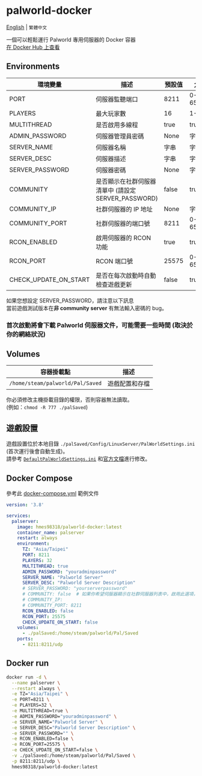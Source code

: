 # palworld-docker
[English](./README.md) | `繁體中文`

一個可以輕鬆運行 Palworld 專用伺服器的 Docker 容器  
[在 Docker Hub 上查看](https://hub.docker.com/r/hmes98318/palworld-docker)  


## Environments
| 環境變量                  | 描述                                 | 預設值         | 允許值             |
|------------------------|------------------------------------|--------------|---------------------|
| PORT                   | 伺服器監聽端口                       | 8211            | 0-65535             |
| PLAYERS                | 最大玩家數                           | 16              | 1-32                |
| MULTITHREAD            | 是否啟用多線程                       | true            | true/false          |
| ADMIN_PASSWORD         | 伺服器管理員密碼                     | None            | 字串                 |
| SERVER_NAME            | 伺服器名稱                         | 字串            | 字串                 |
| SERVER_DESC            | 伺服器描述                         | 字串            | 字串                 |
| SERVER_PASSWORD        | 伺服器密碼                         | None            | 字串                 |
| COMMUNITY              | 是否顯示在社群伺服器清單中 (請設定 SERVER_PASSWORD)    | false       | true/false           |
| COMMUNITY_IP           | 社群伺服器的 IP 地址               | None              | 字串                 |
| COMMUNITY_PORT         | 社群伺服器的端口號                 | 8211              | 0-65535              |
| RCON_ENABLED           | 啟用伺服器的 RCON 功能             | true              | true/false           |
| RCON_PORT              | RCON 端口號                        | 25575             | 0-65535              |
| CHECK_UPDATE_ON_START  | 是否在每次啟動時自動檢查遊戲更新         | false         | true/false          |

如果您想設定 SERVER_PASSWORD，請注意以下訊息  
當前遊戲測試版本在**非 community server** 有無法輸入密碼的 bug。  

### 首次啟動將會下載 Palworld 伺服器文件，可能需要一些時間 (取決於你的網絡狀況)


## Volumes
| 容器掛載點                          | 描述              |
|----------------------------------|------------------|
| `/home/steam/palworld/Pal/Saved` | 遊戲配置和存檔      |

你必須修改主機掛載目錄的權限，否則容器無法讀取。  
 (例如：`chmod -R 777 ./palSaved`)  


## 遊戲設置
遊戲設置位於本地目錄 `./palSaved/Config/LinuxServer/PalWorldSettings.ini` (首次運行後會自動生成)。  
請參考 [`DefaultPalWorldSettings.ini`](./DefaultPalWorldSettings.ini) 和[官方文檔](https://tech.palworldgame.com/optimize-game-balance)進行修改。  


## Docker Compose
參考此 [docker-compose.yml](./docker-compose.yml) 範例文件

```yml
version: '3.8'

services:
  palserver:
    image: hmes98318/palworld-docker:latest
    container_name: palserver
    restart: always
    environment:
      TZ: "Asia/Taipei"
      PORT: 8211
      PLAYERS: 32
      MULTITHREAD: true
      ADMIN_PASSWORD: "youradminpassword"
      SERVER_NAME: "Palworld Server"
      SERVER_DESC: "Palworld Server Description"
      # SERVER_PASSWORD: "yourserverpassword"
      # COMMUNITY: false  # 如果你希望伺服器顯示在社群伺服器列表中，啟用此選項，(請設定 SERVER_PASSWORD)
      # COMMUNITY_IP: 
      # COMMUNITY_PORT: 8211
      RCON_ENABLED: false
      RCON_PORT: 25575
      CHECK_UPDATE_ON_START: false
    volumes:
      - ./palSaved:/home/steam/palworld/Pal/Saved
    ports:
      - 8211:8211/udp
```


## Docker run

```bash
docker run -d \
  --name palserver \
  --restart always \
  -e TZ="Asia/Taipei" \
  -e PORT=8211 \
  -e PLAYERS=32 \
  -e MULTITHREAD=true \
  -e ADMIN_PASSWORD="youradminpassword" \
  -e SERVER_NAME="Palworld Server" \
  -e SERVER_DESC="Palworld Server Description" \
  -e SERVER_PASSWORD="" \
  -e RCON_ENABLED=false \
  -e RCON_PORT=25575 \
  -e CHECK_UPDATE_ON_START=false \
  -v ./palSaved:/home/steam/palworld/Pal/Saved \
  -p 8211:8211/udp \
  hmes98318/palworld-docker:latest
```